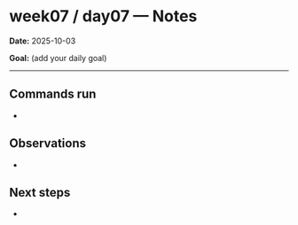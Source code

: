 ﻿# week07 / day07 — Notes

**Date:** 2025-10-03

**Goal:** (add your daily goal)

---
## Commands run
- 

## Observations
- 

## Next steps
- 
